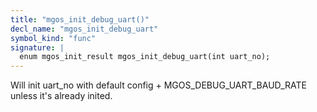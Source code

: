 ```yaml
---
title: "mgos_init_debug_uart()"
decl_name: "mgos_init_debug_uart"
symbol_kind: "func"
signature: |
  enum mgos_init_result mgos_init_debug_uart(int uart_no);
---
```


Will init uart_no with default config + MGOS_DEBUG_UART_BAUD_RATE
unless it's already inited. 

